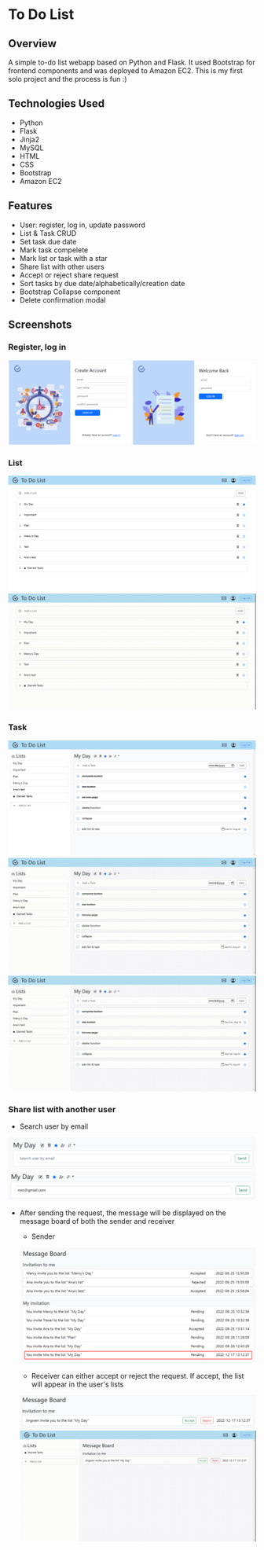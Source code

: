 # To Do List
## Overview
A simple to-do list webapp based on Python and Flask. It used Bootstrap for frontend components and was deployed to Amazon EC2. This is my first solo project and the process is fun :)


## Technologies Used
* Python
* Flask
* Jinja2
* MySQL
* HTML
* CSS
* Bootstrap
* Amazon EC2

## Features
* User: register, log in, update password
* List & Task CRUD
* Set task due date
* Mark task compelete
* Mark list or task with a star
* Share list with other users
* Accept or reject share request
* Sort tasks by due date/alphabetically/creation date
* Bootstrap Collapse component
* Delete confirmation modal

## Screenshots
### Register, log in

![regis_login](/screenshots/register_login.jpeg)

### List

![list](/screenshots/list.png)
![list_crud](/screenshots/list_crud.gif)

### Task

![list](/screenshots/task.png)
![list](/screenshots/task_crud.gif)
![sort](/screenshots/sort.gif)

### Share list with another user

* Search user by email

![sort](/screenshots/share1.png)
![sort](/screenshots/share2.png)
* After sending the request, the message will be displayed on the message board of both the sender and receiver
    * Sender
    
    ![sort](/screenshots/share3.png)
    * Receiver can either accept or reject the request. If accept, the list will appear in the user's lists
    
    ![sort](/screenshots/share4.png)
    ![sort](/screenshots/share4.gif)
